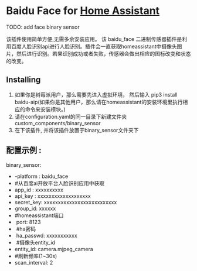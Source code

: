 # Baidu Face for [Home Assistant](https://home-assistant.io)
TODO: add face binary sensor 



该插件使用简单方便,无需多余安装应用。
该 baidu_face 二进制传感器插件是利用百度人脸识别api进行人脸识别。插件会一直获取homeassistant中摄像头图片，然后进行识别。若果识别成功或者失败，传感器会做出相应的图标改变和状态的改变。
    
## Installing
1. 如果你是树莓派用户，那么需要先进入虚拟环境， 然后输入 pip3 install baidu-aip(如果你是其他用户，那么请在homeassistant的安装环境里执行相应的命令来安装模块。)
2. 请在configuration.yaml的同一目录下新建文件夹 custom_components/binary_sensor                              
3. 在下该插件, 并将该插件放置于binary_sensor文件夹下

## 配置示例 :
binary_sensor:
*  -platform : baidu_face
*  #从百度ai开放平台人脸识别应用中获取
*  app_id : xxxxxxxxxx
*  api_key : xxxxxxxxxxxxxxxxxxx
*  secret_key: xxxxxxxxxxxxxxxxxxxxxxxxxx
*  group_id: xxxxxx
*  #homeassistant端口
*  port: 8123
*  #ha密码
*  ha_passwd: xxxxxxxxxxx
*  #摄像头entity_id
*  entity_id: camera.mjpeg_camera
*  #刷新频率(1~30s)
*  scan_interval: 2
